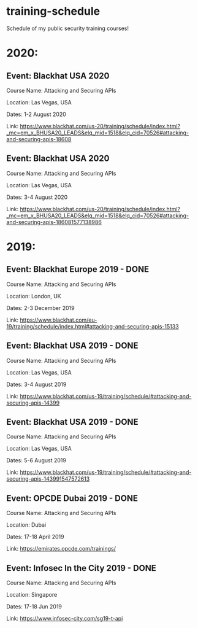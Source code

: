 # training-schedule
Schedule of my public security training courses!

# 2020:


## Event: Blackhat USA 2020

Course Name: Attacking and Securing APIs

Location: Las Vegas, USA

Dates: 1-2 August 2020

Link: https://www.blackhat.com/us-20/training/schedule/index.html?_mc=em_x_BHUSA20_LEADS&elq_mid=1518&elq_cid=70526#attacking-and-securing-apis-18608



## Event: Blackhat USA 2020 

Course Name: Attacking and Securing APIs

Location: Las Vegas, USA

Dates: 3-4 August 2020

Link: https://www.blackhat.com/us-20/training/schedule/index.html?_mc=em_x_BHUSA20_LEADS&elq_mid=1518&elq_cid=70526#attacking-and-securing-apis-186081577138986



# 2019:

## Event: Blackhat Europe 2019 - DONE

Course Name: Attacking and Securing APIs

Location: London, UK

Dates: 2-3 December 2019

Link: https://www.blackhat.com/eu-19/training/schedule/index.html#attacking-and-securing-apis-15133



## Event: Blackhat USA 2019 - DONE

Course Name: Attacking and Securing APIs

Location: Las Vegas, USA

Dates: 3-4 August 2019

Link: https://www.blackhat.com/us-19/training/schedule/#attacking-and-securing-apis-14399



## Event: Blackhat USA 2019 - DONE 

Course Name: Attacking and Securing APIs

Location: Las Vegas, USA

Dates: 5-6 August 2019

Link: https://www.blackhat.com/us-19/training/schedule/#attacking-and-securing-apis-143991547572613



## Event: OPCDE Dubai 2019 - DONE

Course Name: Attacking and Securing APIs

Location: Dubai

Dates: 17-18 April 2019

Link: https://emirates.opcde.com/trainings/




## Event: Infosec In the City 2019 - DONE

Course Name: Attacking and Securing APIs

Location: Singapore

Dates: 17-18 Jun 2019

Link: https://www.infosec-city.com/sg19-t-api




